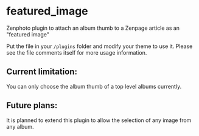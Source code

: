 featured_image
=========================================================================================
Zenphoto plugin to attach an album thumb to a Zenpage article as an "featured image"

Put the file in your `/plugins` folder and modify your theme to use it. Please see the file comments itself for more usage information.

Current limitation: 
-----------
You can only choose the album thumb of a top level albums currently.

Future plans: 
-------------
It is planned to extend this plugin to allow the selection of any image from any album.
